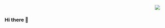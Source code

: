 <img align="right" src="https://visitors-badge.laobi.ic/badge?page_id=Uyaii.Uyaii"/>

<h1 align="center">
  <a href="https://git.io/typing-svg>
    <img src="https://readme-typing-svg.herokuapp.com/?   font=Cascadia+Code&size=35&center=true&vCenter=true&width=500&height=70&duration=4000&lines=Hi+There+!;+I'm+Maryanne+Inyang!;+And+I'm+A+Software+Developer;"/>
  </a>
</h1>

### Hi there 👋

<!--
**Uyaii/Uyaii** is a ✨ _special_ ✨ repository because its `README.md` (this file) appears on your GitHub profile.

Here are some ideas to get you started:
[![GitHub Streak](https://streak-stats.demolab.com/?user=Uyaii)](https://git.io/streak-stats)
- 🔭 I’m currently working on ...
- 🌱 I’m currently learning ...
- 👯 I’m looking to collaborate on ...
- 🤔 I’m looking for help with ...
- 💬 Ask me about ...
- 📫 How to reach me: ...
- 😄 Pronouns: ...
- ⚡ Fun fact: ...
-->
